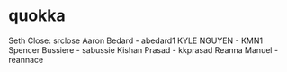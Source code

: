 # quokka

Seth Close: srclose
Aaron Bedard - abedard1
KYLE NGUYEN - KMN1
Spencer Bussiere - sabussie
Kishan Prasad - kkprasad
Reanna Manuel - reannace
